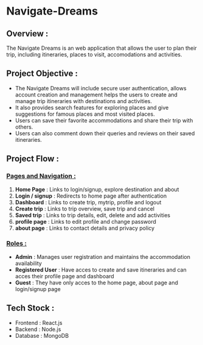 # Navigate-Dreams
## Overview :
The Navigate Dreams is an web application that allows the user to plan their trip, including itineraries, places to visit, accomodations and activities.
## Project Objective :
- The Navigate Dreams will include secure user authentication, allows account creation and management helps the users to create and manage trip itineraries with destinations and activities.
- It also provides search features for exploring places and give suggestions for famous places and most visited places.
- Users can save their favorite accommodations and share their trip with others.
- Users can also comment down their queries and reviews on their saved itineraries.
## Project Flow :
### <u>Pages and Navigation :</u>
1. **Home Page** : Links to login/signup, explore destination and about
1. **Login / signup** : Redirects to home page after authentication
1. **Dashboard** : Links to create trip, mytrip, profile and logout
1. **Create trip** : Links to trip overview,  save trip and cancel
1. **Saved trip** : Links to trip details, edit, delete and add activities
1. **profile page** : Links to edit profile and change password
1. **about page** : Links to contact details and privacy policy
### <u>Roles : </u>
- **Admin** : Manages user registration and maintains the accommodation availability
- **Registered User** : Have acces to create and save itineraries and can acces their profile page and dashboard
- **Guest** : They have only acces to the home page, about page and login/signup page
## Tech Stock : 
- Frontend : React.js
- Backend : Node.js
- Database : MongoDB